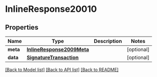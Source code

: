 # InlineResponse20010

## Properties
Name | Type | Description | Notes
------------ | ------------- | ------------- | -------------
**meta** | [**InlineResponse2009Meta**](InlineResponse2009Meta.md) |  | [optional] 
**data** | [**SignatureTransaction**](SignatureTransaction.md) |  | [optional] 

[[Back to Model list]](../README.md#documentation-for-models) [[Back to API list]](../README.md#documentation-for-api-endpoints) [[Back to README]](../README.md)


